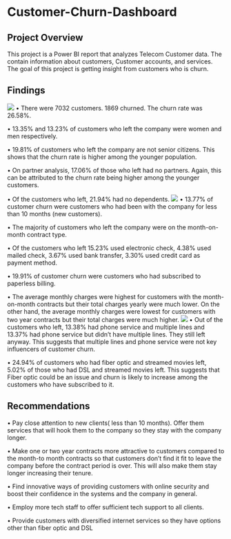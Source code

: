 # Customer-Churn-Dashboard

## Project Overview

This project is a Power BI report that analyzes Telecom Customer data. The contain information about customers, Customer accounts, and services. The goal of this project is getting insight from customers who is churn. 

## Findings
<img src="https://github.com/Othman5352/Customer-Churn-Dashboard/blob/master/Screenshots/Screenshot%202023-09-23%20200805.png">
• There were 7032 customers. 1869 churned. The churn rate was 26.58%.


• 13.35% and 13.23% of customers who left the company were women and men 
respectively.


• 19.81% of customers who left the company are not senior citizens. This shows that the 
churn rate is higher among the younger population.


• On partner analysis, 17.06% of those who left had no partners. Again, this can be 
attributed to the churn rate being higher among the younger customers.

• Of the customers who left, 21.94% had no dependents.
<img src="https://github.com/Othman5352/Customer-Churn-Dashboard/blob/master/Screenshots/Screenshot%202023-09-23%20200833.png
">
• 13.77% of customer churn were customers who had been with the company for less than 
10 months (new customers).

• The majority of customers who left the company were on the month-on-month contract 
type.

• Of the customers who left 15.23% used electronic check, 4.38% used mailed check, 
3.67% used bank transfer, 3.30% used credit card as payment method.

• 19.91% of customer churn were customers who had subscribed to paperless billing.

• The average monthly charges were highest for customers with the month-on-month 
contracts but their total charges yearly were much lower. On the other hand, the average 
monthly charges were lowest for customers with two year contracts but their total charges 
were much higher.
<img src="https://github.com/Othman5352/Customer-Churn-Dashboard/blob/master/Screenshots/Screenshot%202023-09-23%20200847.png">
• Out of the customers who left, 13.38% had phone service and multiple lines and 13.37% 
had phone service but didn’t have multiple lines. They still left anyway. This suggests 
that multiple lines and phone service were not key influencers of customer churn.

• 24.94% of customers who had fiber optic and streamed movies left, 5.02% of those who 
had DSL and streamed movies left. This suggests that Fiber optic could be an issue and 
churn is likely to increase among the customers who have subscribed to it.

## Recommendations
• Pay close attention to new clients( less than 10 months). Offer them services that will 
hook them to the company so they stay with the company longer.

• Make one or two year contracts more attractive to customers compared to the month-to month contracts so that customers don’t find it fit to leave the company before the 
contract period is over. This will also make them stay longer increasing their tenure.

• Find innovative ways of providing customers with online security and boost their 
confidence in the systems and the company in general.

• Employ more tech staff to offer sufficient tech support to all clients.

• Provide customers with diversified internet services so they have options other than fiber 
optic and DSL


